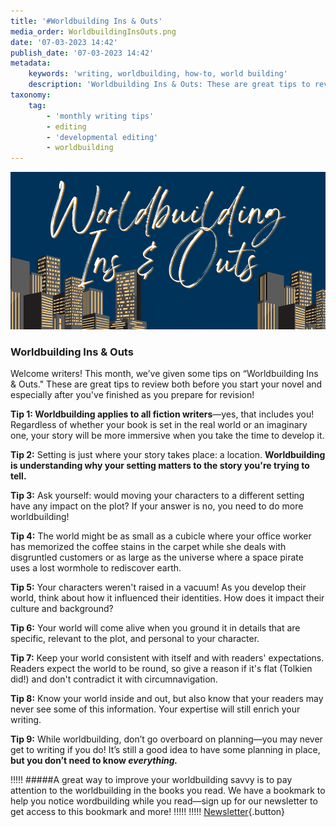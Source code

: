 ```yaml
---
title: '#Worldbuilding Ins & Outs'
media_order: WorldbuildingInsOuts.png
date: '07-03-2023 14:42'
publish_date: '07-03-2023 14:42'
metadata:
    keywords: 'writing, worldbuilding, how-to, world building'
    description: 'Worldbuilding Ins & Outs: These are great tips to review both before you start your novel and especially after you''ve finished as you prepare for revision!'
taxonomy:
    tag:
        - 'monthly writing tips'
        - editing
        - 'developmental editing'
        - worldbuilding
---
```


![Worldbuilding Ins & Outs](WorldbuildingInsOuts.png "Worldbuilding Ins & Outs")

### Worldbuilding Ins & Outs

Welcome writers! This month, we’ve given some tips on “Worldbuilding Ins & Outs." These are great tips to review both before you start your novel and especially after you've finished as you prepare for revision!

**Tip 1: Worldbuilding applies to all fiction writers**—yes, that includes you! Regardless of whether your book is set in the real world or an imaginary one, your story will be more immersive when you take the time to develop it. 

**Tip 2:** Setting is just where your story takes place: a location. **Worldbuilding is understanding why your setting matters to the story you're trying to tell.** 

**Tip 3:** Ask yourself: would moving your characters to a different setting have any impact on the plot? If your answer is no, you need to do more worldbuilding!

**Tip 4:** The world might be as small as a cubicle where your office worker has memorized the coffee stains in the carpet while she deals with disgruntled customers or as large as the universe where a space pirate uses a lost wormhole to rediscover earth. 

**Tip 5:** Your characters weren't raised in a vacuum! As you develop their world, think about how it influenced their identities. How does it impact their culture and background?

**Tip 6:** Your world will come alive when you ground it in details that are specific, relevant to the plot, and personal to your character.  

**Tip 7:** Keep your world consistent with itself and with readers' expectations. Readers expect the world to be round, so give a reason if it's flat (Tolkien did!) and don't contradict it with circumnavigation. 

**Tip 8:** Know your world inside and out, but also know that your readers may never see some of this information. Your expertise will still enrich your writing.

**Tip 9:** While worldbuilding, don’t go overboard on planning—you may never get to writing if you do! It’s still a good idea to have some planning in place, **but you don’t need to know *everything.***

!!!!! #####A great way to improve your worldbuilding savvy is to pay attention to the worldbuilding in the books you read. We have a bookmark to help you notice wordbuilding while you read—sign up for our newsletter to get access to this bookmark and more!
!!!!! 
!!!!! [Newsletter](http://eepurl.com/dk655n?target=_blank){.button}
